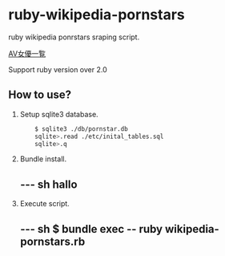 ruby-wikipedia-pornstars
========================

ruby wikipedia ponrstars sraping script.

[AV女優一覧](http://ja.wikipedia.org/wiki/AV%E5%A5%B3%E5%84%AA%E4%B8%80%E8%A6%A7)

Support ruby version over 2.0

## How to use?

1. Setup sqlite3 database.

    ~~~ sh
        $ sqlite3 ./db/pornstar.db
        sqlite>.read ./etc/inital_tables.sql
        sqlite>.q
    ~~~

2. Bundle install.

    --- sh
        hallo
    ---

3. Execute script.

    --- sh
        $ bundle exec \-\- ruby wikipedia-pornstars.rb
    --- 